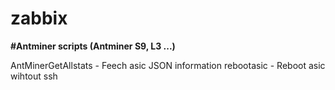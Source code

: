 # zabbix

**#Antminer scripts (Antminer S9, L3 ...)**

AntMinerGetAllstats - Feech asic JSON information
rebootasic - Reboot asic wihtout ssh
